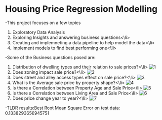 # Housing Price Regression Modelling
-This project focuses on a few topics
    <ol>
    <li>Exploratory Data Analysis</li>
    <li>Exploring Insights and answering business questions<\li>
    <li>Creating and implemneting a data pipeline to help model the data<\li>
    <li>Implement models to find best performing one<\li>
    </ol>
-Some of the Business questions posed are:
    <ol>
    <li>Distribution of dwelling types and their relation to sale prices?<\li>
    ![1](https://github.com/aricnoteric/Housing-Project/assets/44479119/61911a64-02f2-4068-ab51-54d11450fb59)
    <li>Does zoning impact sale price?<\li>
    ![2](https://github.com/aricnoteric/Housing-Project/assets/44479119/5a5598aa-f9c0-4255-9dfc-6b7644c1727d)
    <li>Does street and alley access types effect on sale price?<\li>
    ![3](https://github.com/aricnoteric/Housing-Project/assets/44479119/7d96589d-b811-4edc-a1a3-68cacbb0371b)
    <li>What is the Average sale price by property shape?<\li>
    ![4](https://github.com/aricnoteric/Housing-Project/assets/44479119/e9b29770-3b3f-462d-8575-9f846b4036b5)
    <li>Is there a Correlation between Property Age and Sale Price<\li>
    ![5](https://github.com/aricnoteric/Housing-Project/assets/44479119/8a691f53-d39e-4d93-bb50-949cb2cfa08e)
    <li>Is there a Correlation between Living Area and Sale Price<\li>
    ![6](https://github.com/aricnoteric/Housing-Project/assets/44479119/b558d1a9-b3ac-472a-aac4-159e5e64b819)
    <li>Does price change year to year?<\li>
    ![7](https://github.com/aricnoteric/Housing-Project/assets/44479119/db9bcc17-18b0-4758-af18-485cd641444f)
    </ol>
-TLDR results:Best Root Mean Square Error on test data: 0.1338293656945751
    
    
